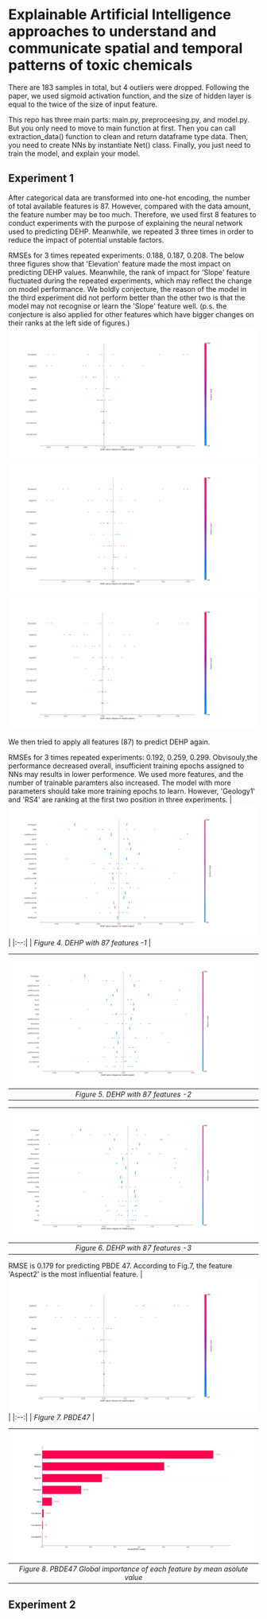 # Explainable Artificial Intelligence approaches to understand and communicate spatial and temporal patterns of toxic chemicals

There are 183 samples in total, but 4 outliers were dropped. Following the paper, we used sigmoid activation function, and the size of hidden layer is equal to the twice of the size of input feature.

This repo has three main parts: main.py, preproceesing.py, and model.py. But you only need to move to main function at first.  Then you can call extraction_data() function to clean and return dataframe type data. Then, you need to create NNs by instantiate Net() class. Finally, you just need to train the model, and explain your model.

## Experiment 1

After categorical data are transformed into one-hot encoding, the number of total available features is 87. However, compared with the data amount, the feature number may be too much. Therefore, we used first 8 features to conduct experiments with the purpose of explaining the neural network used to predicting DEHP. Meanwhile, we repeated 3 three times in order to reduce the impact of potential unstable factors.

RMSEs for 3 times repeated experiments: 0.188, 0.187, 0.208. The below three figures show that 'Elevation' feature made the most impact on predicting DEHP values. Meanwhile, the rank of impact for 'Slope' feature fluctuated during the repeated experiments, which may reflect the change on model performance. We boldly conjecture, the reason of the model in the third experiment did not perform better than the other two is that the model may not recognise or learn the 'Slope' feature well. (p.s. the conjecture is also applied for other features which have bigger changes on their ranks at the left side of figures.)  
![1](Figure_1.png)
![2](Figure_2.png)
![3](Figure_3.png)

We then tried to apply all features (87) to predict DEHP again.

RMSEs for 3 times repeated experiments: 0.192, 0.259, 0.299. Obvisouly,the performance decreased overall, insufficient training epochs assigned to NNs may results in lower performence. We used more features, and the number of trainable paramters also increased. The model with more parameters should take more training epochs to learn. However, 'Geology1' and 'RS4' are ranking at the first two position in three experiments.
| ![4](Figure_4.png) | 
|:--:| 
| *Figure 4. DEHP with 87 features -1* |

| ![5](Figure_5.png) | 
|:--:| 
| *Figure 5. DEHP with 87 features -2* |

| ![6](Figure_6.png) | 
|:--:| 
| *Figure 6. DEHP with 87 features -3* |


RMSE is 0.179 for predicting PBDE 47. According to Fig.7, the feature 'Aspect2' is the most influential feature.
| ![7](Figure_8_PBDE47_1.png) | 
|:--:| 
| *Figure 7. PBDE47* |

| ![8](Figure_8_PBDE47_2.png) | 
|:--:| 
| *Figure 8. PBDE47 Global importance of each feature by mean asolute value* |

## Experiment 2


